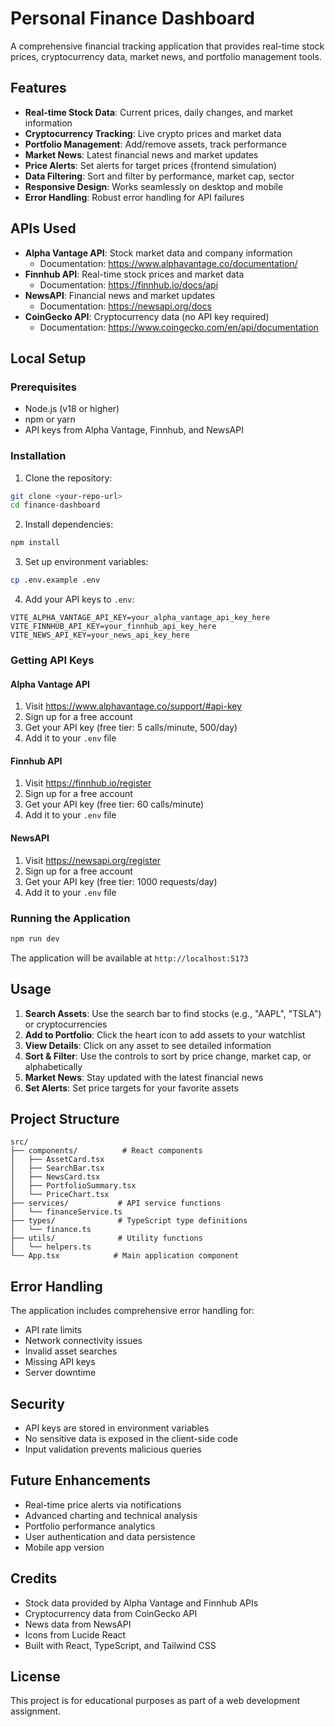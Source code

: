 # Personal Finance Dashboard

A comprehensive financial tracking application that provides real-time stock prices, cryptocurrency data, market news, and portfolio management tools.

## Features

- **Real-time Stock Data**: Current prices, daily changes, and market information
- **Cryptocurrency Tracking**: Live crypto prices and market data
- **Portfolio Management**: Add/remove assets, track performance
- **Market News**: Latest financial news and market updates
- **Price Alerts**: Set alerts for target prices (frontend simulation)
- **Data Filtering**: Sort and filter by performance, market cap, sector
- **Responsive Design**: Works seamlessly on desktop and mobile
- **Error Handling**: Robust error handling for API failures

## APIs Used

- **Alpha Vantage API**: Stock market data and company information
  - Documentation: https://www.alphavantage.co/documentation/
- **Finnhub API**: Real-time stock prices and market data
  - Documentation: https://finnhub.io/docs/api
- **NewsAPI**: Financial news and market updates
  - Documentation: https://newsapi.org/docs
- **CoinGecko API**: Cryptocurrency data (no API key required)
  - Documentation: https://www.coingecko.com/en/api/documentation

## Local Setup

### Prerequisites

- Node.js (v18 or higher)
- npm or yarn
- API keys from Alpha Vantage, Finnhub, and NewsAPI

### Installation

1. Clone the repository:
```bash
git clone <your-repo-url>
cd finance-dashboard
```

2. Install dependencies:
```bash
npm install
```

3. Set up environment variables:
```bash
cp .env.example .env
```

4. Add your API keys to `.env`:
```
VITE_ALPHA_VANTAGE_API_KEY=your_alpha_vantage_api_key_here
VITE_FINNHUB_API_KEY=your_finnhub_api_key_here
VITE_NEWS_API_KEY=your_news_api_key_here
```

### Getting API Keys

#### Alpha Vantage API
1. Visit https://www.alphavantage.co/support/#api-key
2. Sign up for a free account
3. Get your API key (free tier: 5 calls/minute, 500/day)
4. Add it to your `.env` file

#### Finnhub API
1. Visit https://finnhub.io/register
2. Sign up for a free account
3. Get your API key (free tier: 60 calls/minute)
4. Add it to your `.env` file

#### NewsAPI
1. Visit https://newsapi.org/register
2. Sign up for a free account
3. Get your API key (free tier: 1000 requests/day)
4. Add it to your `.env` file

### Running the Application

```bash
npm run dev
```

The application will be available at `http://localhost:5173`

## Usage

1. **Search Assets**: Use the search bar to find stocks (e.g., "AAPL", "TSLA") or cryptocurrencies
2. **Add to Portfolio**: Click the heart icon to add assets to your watchlist
3. **View Details**: Click on any asset to see detailed information
4. **Sort & Filter**: Use the controls to sort by price change, market cap, or alphabetically
5. **Market News**: Stay updated with the latest financial news
6. **Set Alerts**: Set price targets for your favorite assets

## Project Structure

```
src/
├── components/          # React components
│   ├── AssetCard.tsx
│   ├── SearchBar.tsx
│   ├── NewsCard.tsx
│   ├── PortfolioSummary.tsx
│   └── PriceChart.tsx
├── services/           # API service functions
│   └── financeService.ts
├── types/              # TypeScript type definitions
│   └── finance.ts
├── utils/              # Utility functions
│   └── helpers.ts
└── App.tsx            # Main application component
```

## Error Handling

The application includes comprehensive error handling for:
- API rate limits
- Network connectivity issues
- Invalid asset searches
- Missing API keys
- Server downtime

## Security

- API keys are stored in environment variables
- No sensitive data is exposed in the client-side code
- Input validation prevents malicious queries

## Future Enhancements

- Real-time price alerts via notifications
- Advanced charting and technical analysis
- Portfolio performance analytics
- User authentication and data persistence
- Mobile app version

## Credits

- Stock data provided by Alpha Vantage and Finnhub APIs
- Cryptocurrency data from CoinGecko API
- News data from NewsAPI
- Icons from Lucide React
- Built with React, TypeScript, and Tailwind CSS

## License

This project is for educational purposes as part of a web development assignment.